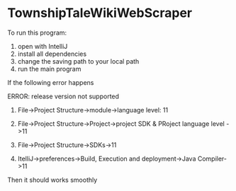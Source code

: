 # TownshipTaleWikiWebScraper
To run this program:

1. open with IntelliJ
2. install all dependencies
3. change the saving path to your local path
4. run the main program



If the following error happens

ERROR: release version not supported

1. File->Project Structure->module->language level: 11

2. File->Project Structure->Project->project SDK & PRoject language level ->11

3. File->Project Structure->SDKs->11

4. ItelliJ->preferences->Build, Execution and deployment->Java Compiler->11

Then it should works smoothly

